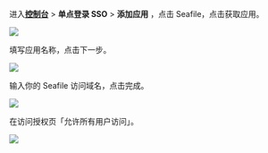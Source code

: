 <IntegrationDetailCard :title="`在 ${$localeConfig.brandName} 中创建应用`">

进入[**控制台**](https://console.genauth.ai) > **单点登录 SSO** > **添加应用** ，点击 Seafile，点击获取应用。

![](~@imagesZhCn/integration/seafile/1-1.png)

填写应用名称，点击下一步。

![](~@imagesZhCn/integration/seafile/1-2.png)

输入你的 Seafile 访问域名，点击完成。

![](~@imagesZhCn/integration/seafile/1-3.png)

在访问授权页「允许所有用户访问」。

![](~@imagesZhCn/integration/seafile/1-4.png)

</IntegrationDetailCard>
